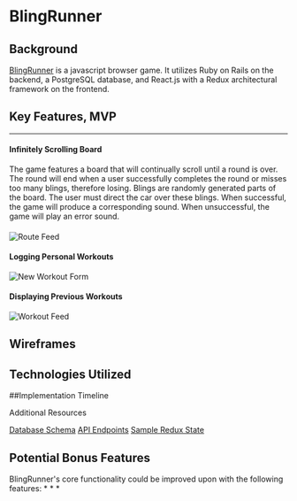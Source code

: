 # BlingRunner

## Background



[BlingRunner](https://github.com/ravisraval/BlingRunner) is a javascript browser game. It utilizes Ruby on Rails on the backend, a PostgreSQL database, and React.js with a Redux architectural framework on the frontend.

## Key Features, MVP
***
#### Infinitely Scrolling Board
  The game features a board that will continually scroll until a round is over. The round will end when a user successfully completes the round or misses too many blings, therefore losing.
  Blings are randomly generated parts of the board. The user must direct the car over these blings. When successful, the game will produce a corresponding sound. When unsuccessful, the game will play an error sound.
####


![Route Feed](images/route_feed.png)




#### Logging Personal Workouts


![New Workout Form](images/new_workout.png)



#### Displaying Previous Workouts


![Workout Feed](images/workout_feed.png)


## Wireframes

## Technologies Utilized

##Implementation Timeline

Additional Resources

[Database Schema](./schema.md)
[API Endpoints](./api-endpoints.md)
[Sample Redux State](./sample-state.md)

## Potential Bonus Features

BlingRunner's core functionality could be improved upon with the following features:
*
*
*
